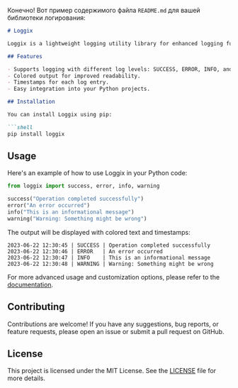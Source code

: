 Конечно! Вот пример содержимого файла `README.md` для вашей библиотеки логирования:

```markdown
# Loggix

Loggix is a lightweight logging utility library for enhanced logging functionality in Python.

## Features

- Supports logging with different log levels: SUCCESS, ERROR, INFO, and WARNING.
- Colored output for improved readability.
- Timestamps for each log entry.
- Easy integration into your Python projects.

## Installation

You can install Loggix using pip:

```shell
pip install loggix
```

## Usage

Here's an example of how to use Loggix in your Python code:

```python
from loggix import success, error, info, warning

success("Operation completed successfully")
error("An error occurred")
info("This is an informational message")
warning("Warning: Something might be wrong")
```

The output will be displayed with colored text and timestamps:

```
2023-06-22 12:30:45 | SUCCESS | Operation completed successfully
2023-06-22 12:30:46 | ERROR   | An error occurred
2023-06-22 12:30:47 | INFO    | This is an informational message
2023-06-22 12:30:48 | WARNING | Warning: Something might be wrong
```

For more advanced usage and customization options, please refer to the [documentation](https://github.com/your_username/loggix/docs).

## Contributing

Contributions are welcome! If you have any suggestions, bug reports, or feature requests, please open an issue or submit a pull request on GitHub.

## License

This project is licensed under the MIT License. See the [LICENSE](https://github.com/your_username/loggix/LICENSE) file for more details.
```
